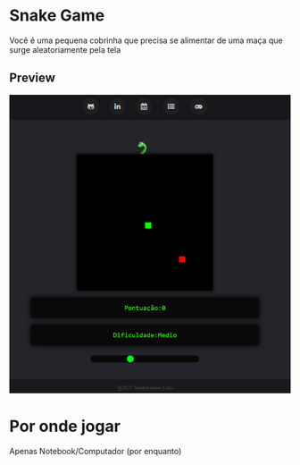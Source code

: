 # Snake Game

Você é uma pequena cobrinha que precisa se alimentar de uma maça que surge aleatoriamente pela tela

## Preview
<img src="snake.png">

# Por onde jogar

Apenas Notebook/Computador (por enquanto)
